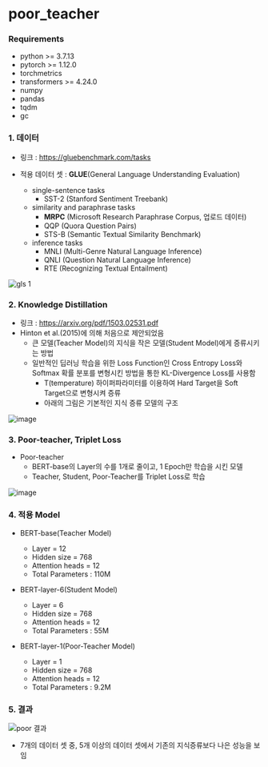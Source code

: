# poor_teacher

### Requirements
* python >= 3.7.13
* pytorch >= 1.12.0
* torchmetrics
* transformers >= 4.24.0
* numpy
* pandas
* tqdm
* gc

### 1. 데이터
* 링크 : https://gluebenchmark.com/tasks
* 적용 데이터 셋 : **GLUE**(General Language Understanding Evaluation)

  * single-sentence tasks
    * SST-2 (Stanford Sentiment Treebank)
  * similarity and paraphrase tasks
    * **MRPC** (Microsoft Research Paraphrase Corpus, 업로드 데이터)
    * QQP (Quora Question Pairs)
    * STS-B (Semantic Textual Similarity Benchmark)
  * inference tasks
    * MNLI (Multi-Genre Natural Language Inference)
    * QNLI (Question Natural Language Inference)
    * RTE (Recognizing Textual Entailment)

![gls 1](https://user-images.githubusercontent.com/100681144/231469975-65868513-12eb-4438-9257-240442c18af5.PNG)

### 2. Knowledge Distillation
* 링크 : https://arxiv.org/pdf/1503.02531.pdf
* Hinton et al.(2015)에 의해 처음으로 제안되었음
    * 큰 모델(Teacher Model)의 지식을 작은 모델(Student Model)에게 증류시키는 방법
    * 일반적인 딥러닝 학습을 위한 Loss Function인 Cross Entropy Loss와 Softmax 확률 분포를 변형시킨 방법을 통한 KL-Divergence Loss를 사용함
        * T(temperature) 하이퍼파라미터를 이용하여 Hard Target을 Soft Target으로 변형시켜 증류
        * 아래의 그림은 기본적인 지식 증류 모델의 구조

![image](https://user-images.githubusercontent.com/100681144/232202734-b324de71-c16e-472b-b8e6-5419a5812a26.png)

### 3. Poor-teacher, Triplet Loss
* Poor-teacher
  * BERT-base의 Layer의 수를 1개로 줄이고, 1 Epoch만 학습을 시킨 모델
  * Teacher, Student, Poor-Teacher를 Triplet Loss로 학습

![image](https://user-images.githubusercontent.com/100681144/232210750-06214118-71a0-4180-80c0-d354d3e40fc5.png)

### 4. 적용 Model
* BERT-base(Teacher Model)
  * Layer = 12
  * Hidden size = 768
  * Attention heads = 12
  * Total Parameters : 110M

* BERT-layer-6(Student Model)
  * Layer = 6
  * Hidden size = 768
  * Attention heads = 12
  * Total Parameters : 55M
  
* BERT-layer-1(Poor-Teacher Model)
  * Layer = 1
  * Hidden size = 768
  * Attention heads = 12
  * Total Parameters : 9.2M
  
### 5. 결과

![poor 결과](https://user-images.githubusercontent.com/100681144/232205651-f55d2d90-1e58-4c0d-b702-ae3c3c9a0298.PNG)

* 7개의 데이터 셋 중, 5개 이상의 데이터 셋에서 기존의 지식증류보다 나은 성능을 보임
